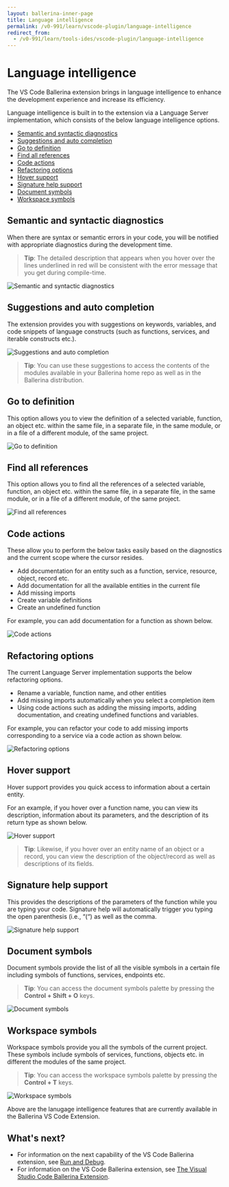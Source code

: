 ```yaml
---
layout: ballerina-inner-page
title: Language intelligence
permalink: /v0-991/learn/vscode-plugin/language-intelligence
redirect_from:
  - /v0-991/learn/tools-ides/vscode-plugin/language-intelligence
---
```


# Language intelligence

The VS Code Ballerina extension brings in language intelligence to enhance the development experience and increase its efficiency.

Language intelligence is built in to the extension via a Language Server implementation, which consists of the below language intelligence options.

- [Semantic and syntactic diagnostics](#semantic-and-syntactic-diagnostics)
- [Suggestions and auto completion](#suggestions-and-auto-completion)
- [Go to definition](#go-to-definition)
- [Find all references](#find-all-references)
- [Code actions](#code-actions)
- [Refactoring options](#refactoring-options)
- [Hover support](#hover-support)
- [Signature help support](#signature-help-support)
- [Document symbols](#document-symbols)
- [Workspace symbols](#workspace-symbols)

## Semantic and syntactic diagnostics

When there are syntax or semantic errors in your code, you will be notified with appropriate diagnostics during the development time. 

> **Tip**: The detailed description that appears when you hover over the lines underlined in red will be consistent with the error message that you get during compile-time.

![Semantic and syntactic diagnostics](/v0-991/learn/images/semantic-and-syntactic.gif)

## Suggestions and auto completion

The extension provides you with suggestions on keywords, variables, and code snippets of language constructs (such as functions, services, and iterable constructs etc.).

![Suggestions and auto completion](/v0-991/learn/images/suggestions.gif)

> **Tip**: You can use these suggestions to access the contents of the modules available in your Ballerina home repo as well as in the Ballerina distribution.

## Go to definition

This option allows you to view the definition of a selected variable, function, an object etc. within the same file, in a separate file, in the same module, or in a file of a different module, of the same project.

![Go to definition](/v0-991/learn/images/go-to-definition.gif)

## Find all references

This option allows you to find all the references of a selected variable, function, an object etc. within the same file, in a separate file, in the same module, or in a file of a different module, of the same project.

![Find all references](/v0-991/learn/images/find-all-references.gif)

## Code actions

These allow you to perform the below tasks easily based on the diagnostics and the current scope where the cursor resides. 

- Add documentation for an entity such as a function, service, resource, object, record etc.
- Add documentation for all the available entities in the current file
- Add missing imports 
- Create variable definitions
- Create an undefined function

For example, you can add documentation for a function as shown below.

 ![Code actions](/v0-991/learn/images/code-actions.gif)

## Refactoring options

 The current Language Server implementation supports the below refactoring options.

 - Rename a variable, function name, and other entities
 - Add missing imports automatically when you select a completion item 
 - Using code actions such as adding the missing imports, adding documentation, and creating undefined functions and variables.

 For example, you can refactor your code to add missing imports corresponding to a service via a code action as shown below.

 ![Refactoring options](/v0-991/learn/images/refactoring-options.gif)

## Hover support

 Hover support provides you quick access to information about a certain entity. 
 
 For an example, if you hover over a function name, you can view its description, information about its parameters, and the description of its return type as shown below.

  ![Hover support](/v0-991/learn/images/hover-support.gif)
 
 > **Tip**: Likewise, if you hover over an entity name of an object or a record, you can view the description of the object/record as well as descriptions of its fields.

## Signature help support

  This provides the descriptions of the parameters of the function while you are typing your code. Signature help will automatically trigger you typing the open parenthesis (i.e., “(“) as well as the comma.
 
 ![Signature help support](/v0-991/learn/images/signature-help-support.gif)

## Document symbols

 Document symbols provide the list of all the visible symbols in a certain file including symbols of functions, services, endpoints etc. 

> **Tip**: You can access the document symbols palette by pressing the **Control + Shift + O** keys.

![Document symbols](/v0-991/learn/images/document-symbols.gif)

## Workspace symbols

Workspace symbols provide you all the symbols of the current project. These symbols include symbols of services, functions, objects etc. in different the modules of the same project.

> **Tip**: You can access the workspace symbols palette by pressing the **Control + T** keys.

![Workspace symbols](/v0-991/learn/images/workspace-symbols.gif)

Above are the lanugage intelligence features that are currently available in the Ballerina VS Code Extension. 

## What's next?

 - For information on the next capability of the VS Code Ballerina extension, see [Run and Debug](/v0-991/learn/vscode-plugin/run-and-debug).
 - For information on the VS Code Ballerina extension, see [The Visual Studio Code Ballerina Extension](/v0-991/learn/vscode-plugin).
